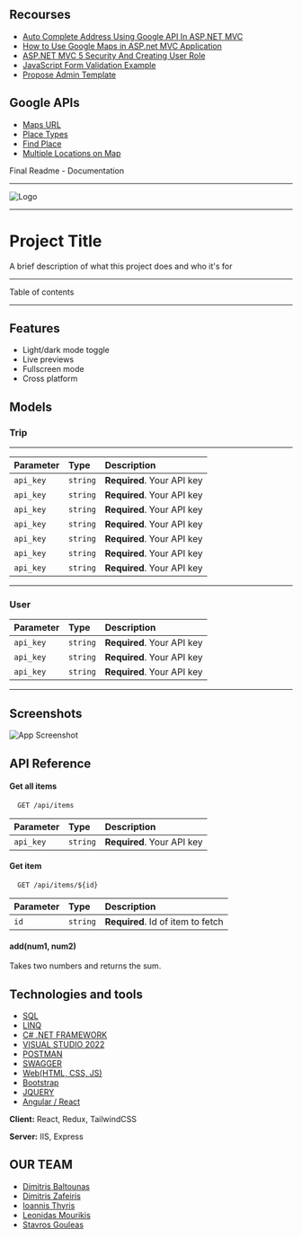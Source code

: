 ## Recourses ##
 - [Auto Complete Address Using Google API In ASP.NET MVC](https://www.c-sharpcorner.com/article/auto-complete-address-using-google-api-in-Asp-Net-mvc-5/)
 - [How to Use Google Maps in ASP.net MVC Application](https://blog.e-zest.com/how-to-use-google-maps-in-asp-net-mvc-application/#top)
 - [ASP.NET MVC 5 Security And Creating User Role](https://www.c-sharpcorner.com/article/auto-complete-address-using-google-api-in-Asp-Net-mvc-5/)
 - [JavaScript Form Validation Example](https://www.javatpoint.com/javascript-form-validation)
 - [Propose Admin Template](https://demos.wrappixel.com/free-admin-templates/bootstrap/flexy-bootstrap-free/html/index.html)

## Google APIs ##

 - [Maps URL](https://developers.google.com/maps/documentation/urls/get-started)
 - [Place Types](https://developers.google.com/maps/documentation/places/web-service/supported_types)
 - [Find Place](https://developers.google.com/maps/documentation/places/web-service/search-find-place)
 - [Multiple Locations on Map](https://www.taniarascia.com/google-maps-apis-for-multiple-locations/)







Final Readme - Documentation

-----------------------------------------------------------------------------------------------------

![Logo](https://dev-to-uploads.s3.amazonaws.com/uploads/articles/th5xamgrr6se0x5ro4g6.png)

-----------------------------------------------------------------------------------------------------

# Project Title #

A brief description of what this project does and who it's for

-----------------------------------------------------------------------------------------------------



Table of contents

-----------------------------------------------------------------------------------------------------

## Features

- Light/dark mode toggle
- Live previews
- Fullscreen mode
- Cross platform







 ## Models ##

 ### Trip ###

 ------------------------------------------------------------------------------------------------

 | Parameter | Type     | Description                |
| :-------- | :------- | :------------------------- |
| `api_key` | `string` | **Required**. Your API key |
| `api_key` | `string` | **Required**. Your API key |
| `api_key` | `string` | **Required**. Your API key |
| `api_key` | `string` | **Required**. Your API key |
| `api_key` | `string` | **Required**. Your API key |
| `api_key` | `string` | **Required**. Your API key |
| `api_key` | `string` | **Required**. Your API key |

---------------------------------------------------------------------------------------------------

### User ###

 | Parameter | Type     | Description                |
| :-------- | :------- | :------------------------- |
| `api_key` | `string` | **Required**. Your API key |
| `api_key` | `string` | **Required**. Your API key |
| `api_key` | `string` | **Required**. Your API key |



---------------------------------------------------------------------------------------------------


 ## Screenshots ##

![App Screenshot](https://via.placeholder.com/468x300?text=App+Screenshot+Here)


## API Reference

#### Get all items

```http
  GET /api/items
```

| Parameter | Type     | Description                |
| :-------- | :------- | :------------------------- |
| `api_key` | `string` | **Required**. Your API key |

#### Get item

```http
  GET /api/items/${id}
```

| Parameter | Type     | Description                       |
| :-------- | :------- | :-------------------------------- |
| `id`      | `string` | **Required**. Id of item to fetch |

#### add(num1, num2) 

Takes two numbers and returns the sum.


## Technologies and tools ##

- [SQL]()
- [LINQ]()
- [C# .NET FRAMEWORK]()
- [VISUAL STUDIO 2022]()
- [POSTMAN]()
- [SWAGGER]()
- [Web(HTML, CSS, JS)]()
- [Bootstrap]()
- [JQUERY]()
- [Angular / React]()


**Client:** React, Redux, TailwindCSS

**Server:** IIS, Express

## OUR TEAM ##

- [Dimitris Baltounas]()
- [Dimitris Zafeiris]()
- [Ioannis Thyris]()
- [Leonidas Mourikis]()
- [Stavros Gouleas]()